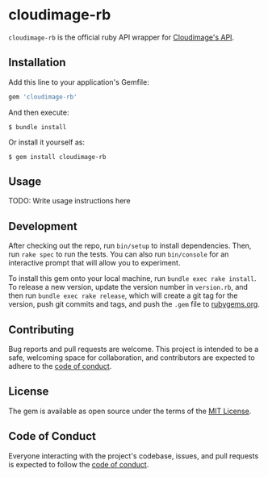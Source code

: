 # cloudimage-rb

`cloudimage-rb` is the official ruby API wrapper for
[Cloudimage's API](https://docs.cloudimage.io/go/cloudimage-documentation-v7/en/introduction).

## Installation

Add this line to your application's Gemfile:

```ruby
gem 'cloudimage-rb'
```

And then execute:

    $ bundle install

Or install it yourself as:

    $ gem install cloudimage-rb

## Usage

TODO: Write usage instructions here

## Development

After checking out the repo, run `bin/setup` to install dependencies.
Then, run `rake spec` to run the tests. You can also run `bin/console` for
an interactive prompt that will allow you to experiment.

To install this gem onto your local machine, run `bundle exec rake install`.
To release a new version, update the version number in `version.rb`, and then
run `bundle exec rake release`, which will create a git tag for the version,
push git commits and tags, and push the `.gem` file to [rubygems.org](https://rubygems.org).

## Contributing

Bug reports and pull requests are welcome. This project is intended to be a safe,
welcoming space for collaboration, and contributors are expected to adhere
to the [code of conduct](https://github.com/scaleflex/cloudimage-rb/blob/master/CODE_OF_CONDUCT.md).

## License

The gem is available as open source under the terms of the [MIT License](https://opensource.org/licenses/MIT).

## Code of Conduct

Everyone interacting with the project's codebase, issues, and pull requests is
expected to follow the [code of conduct](https://github.com/scaleflex/cloudimage-rb/blob/master/CODE_OF_CONDUCT.md).
